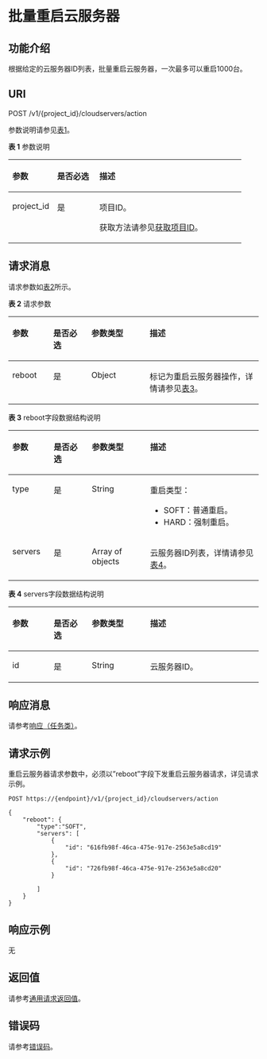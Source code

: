 # 批量重启云服务器<a name="ZH-CN_TOPIC_0020212649"></a>

## 功能介绍<a name="section39601516"></a>

根据给定的云服务器ID列表，批量重启云服务器，一次最多可以重启1000台。

## URI<a name="section20869327"></a>

POST /v1/\{project\_id\}/cloudservers/action

参数说明请参见[表1](#table33008913)。

**表 1**  参数说明

<a name="table33008913"></a>
<table><thead align="left"><tr id="row32701678"><th class="cellrowborder" valign="top" width="19.24%" id="mcps1.2.4.1.1"><p id="p31590262"><a name="p31590262"></a><a name="p31590262"></a>参数</p>
</th>
<th class="cellrowborder" valign="top" width="18.11%" id="mcps1.2.4.1.2"><p id="p8674443"><a name="p8674443"></a><a name="p8674443"></a>是否必选</p>
</th>
<th class="cellrowborder" valign="top" width="62.64999999999999%" id="mcps1.2.4.1.3"><p id="p31541268"><a name="p31541268"></a><a name="p31541268"></a>描述</p>
</th>
</tr>
</thead>
<tbody><tr id="row4705914"><td class="cellrowborder" valign="top" width="19.24%" headers="mcps1.2.4.1.1 "><p id="p45634724"><a name="p45634724"></a><a name="p45634724"></a>project_id</p>
</td>
<td class="cellrowborder" valign="top" width="18.11%" headers="mcps1.2.4.1.2 "><p id="p5425146"><a name="p5425146"></a><a name="p5425146"></a>是</p>
</td>
<td class="cellrowborder" valign="top" width="62.64999999999999%" headers="mcps1.2.4.1.3 "><p id="p37593705"><a name="p37593705"></a><a name="p37593705"></a>项目ID。</p>
<p id="p1180512217438"><a name="p1180512217438"></a><a name="p1180512217438"></a>获取方法请参见<a href="获取项目ID.md">获取项目ID</a>。</p>
</td>
</tr>
</tbody>
</table>

## 请求消息<a name="section53606218"></a>

请求参数如[表2](#table54749715)所示。

**表 2**  请求参数

<a name="table54749715"></a>
<table><thead align="left"><tr id="row24121565"><th class="cellrowborder" valign="top" width="16.35%" id="mcps1.2.5.1.1"><p id="p7689721"><a name="p7689721"></a><a name="p7689721"></a>参数</p>
</th>
<th class="cellrowborder" valign="top" width="15.229999999999999%" id="mcps1.2.5.1.2"><p id="p18887690"><a name="p18887690"></a><a name="p18887690"></a>是否必选</p>
</th>
<th class="cellrowborder" valign="top" width="23.31%" id="mcps1.2.5.1.3"><p id="p53507960"><a name="p53507960"></a><a name="p53507960"></a>参数类型</p>
</th>
<th class="cellrowborder" valign="top" width="45.11%" id="mcps1.2.5.1.4"><p id="p39177514"><a name="p39177514"></a><a name="p39177514"></a>描述</p>
</th>
</tr>
</thead>
<tbody><tr id="row19262089"><td class="cellrowborder" valign="top" width="16.35%" headers="mcps1.2.5.1.1 "><p id="p16725372"><a name="p16725372"></a><a name="p16725372"></a>reboot</p>
</td>
<td class="cellrowborder" valign="top" width="15.229999999999999%" headers="mcps1.2.5.1.2 "><p id="p12577900"><a name="p12577900"></a><a name="p12577900"></a>是</p>
</td>
<td class="cellrowborder" valign="top" width="23.31%" headers="mcps1.2.5.1.3 "><p id="p12176960"><a name="p12176960"></a><a name="p12176960"></a>Object</p>
</td>
<td class="cellrowborder" valign="top" width="45.11%" headers="mcps1.2.5.1.4 "><p id="p18634089"><a name="p18634089"></a><a name="p18634089"></a>标记为重启<span id="text4589329112610"><a name="text4589329112610"></a><a name="text4589329112610"></a>云服务器</span>操作，详情请参见<a href="#table64591731162222">表3</a>。</p>
</td>
</tr>
</tbody>
</table>

**表 3**  reboot字段数据结构说明

<a name="table64591731162222"></a>
<table><thead align="left"><tr id="row30453945162222"><th class="cellrowborder" valign="top" width="16.54%" id="mcps1.2.5.1.1"><p id="p26274222513"><a name="p26274222513"></a><a name="p26274222513"></a>参数</p>
</th>
<th class="cellrowborder" valign="top" width="15.229999999999999%" id="mcps1.2.5.1.2"><p id="p4627202192519"><a name="p4627202192519"></a><a name="p4627202192519"></a>是否必选</p>
</th>
<th class="cellrowborder" valign="top" width="23.31%" id="mcps1.2.5.1.3"><p id="p66276219259"><a name="p66276219259"></a><a name="p66276219259"></a>参数类型</p>
</th>
<th class="cellrowborder" valign="top" width="44.92%" id="mcps1.2.5.1.4"><p id="p364202152512"><a name="p364202152512"></a><a name="p364202152512"></a>描述</p>
</th>
</tr>
</thead>
<tbody><tr id="row42922987162336"><td class="cellrowborder" valign="top" width="16.54%" headers="mcps1.2.5.1.1 "><p id="p50762568162336"><a name="p50762568162336"></a><a name="p50762568162336"></a>type</p>
</td>
<td class="cellrowborder" valign="top" width="15.229999999999999%" headers="mcps1.2.5.1.2 "><p id="p18127378162336"><a name="p18127378162336"></a><a name="p18127378162336"></a>是</p>
</td>
<td class="cellrowborder" valign="top" width="23.31%" headers="mcps1.2.5.1.3 "><p id="p59031541162336"><a name="p59031541162336"></a><a name="p59031541162336"></a>String</p>
</td>
<td class="cellrowborder" valign="top" width="44.92%" headers="mcps1.2.5.1.4 "><p id="p16825496162336"><a name="p16825496162336"></a><a name="p16825496162336"></a>重启类型：</p>
<a name="ul62344604154036"></a><a name="ul62344604154036"></a><ul id="ul62344604154036"><li>SOFT：普通重启。</li><li>HARD：强制重启。</li></ul>
</td>
</tr>
<tr id="row10461780162222"><td class="cellrowborder" valign="top" width="16.54%" headers="mcps1.2.5.1.1 "><p id="p19668200162240"><a name="p19668200162240"></a><a name="p19668200162240"></a>servers</p>
</td>
<td class="cellrowborder" valign="top" width="15.229999999999999%" headers="mcps1.2.5.1.2 "><p id="p49620364162240"><a name="p49620364162240"></a><a name="p49620364162240"></a>是</p>
</td>
<td class="cellrowborder" valign="top" width="23.31%" headers="mcps1.2.5.1.3 "><p id="p59826577162240"><a name="p59826577162240"></a><a name="p59826577162240"></a>Array of objects</p>
</td>
<td class="cellrowborder" valign="top" width="44.92%" headers="mcps1.2.5.1.4 "><p id="p59922456162240"><a name="p59922456162240"></a><a name="p59922456162240"></a><span id="text14559930162620"><a name="text14559930162620"></a><a name="text14559930162620"></a>云服务器</span>ID列表，详情请参见<a href="#table26785545162223">表4</a>。</p>
</td>
</tr>
</tbody>
</table>

**表 4**  servers字段数据结构说明

<a name="table26785545162223"></a>
<table><thead align="left"><tr id="row56759147162223"><th class="cellrowborder" valign="top" width="16.54%" id="mcps1.2.5.1.1"><p id="p1468216622519"><a name="p1468216622519"></a><a name="p1468216622519"></a>参数</p>
</th>
<th class="cellrowborder" valign="top" width="15.229999999999999%" id="mcps1.2.5.1.2"><p id="p11682168253"><a name="p11682168253"></a><a name="p11682168253"></a>是否必选</p>
</th>
<th class="cellrowborder" valign="top" width="23.31%" id="mcps1.2.5.1.3"><p id="p9682167253"><a name="p9682167253"></a><a name="p9682167253"></a>参数类型</p>
</th>
<th class="cellrowborder" valign="top" width="44.92%" id="mcps1.2.5.1.4"><p id="p20682769256"><a name="p20682769256"></a><a name="p20682769256"></a>描述</p>
</th>
</tr>
</thead>
<tbody><tr id="row205574162223"><td class="cellrowborder" valign="top" width="16.54%" headers="mcps1.2.5.1.1 "><p id="p16651565162223"><a name="p16651565162223"></a><a name="p16651565162223"></a>id</p>
</td>
<td class="cellrowborder" valign="top" width="15.229999999999999%" headers="mcps1.2.5.1.2 "><p id="p6599487162223"><a name="p6599487162223"></a><a name="p6599487162223"></a>是</p>
</td>
<td class="cellrowborder" valign="top" width="23.31%" headers="mcps1.2.5.1.3 "><p id="p64796454162223"><a name="p64796454162223"></a><a name="p64796454162223"></a>String</p>
</td>
<td class="cellrowborder" valign="top" width="44.92%" headers="mcps1.2.5.1.4 "><p id="p59084190162223"><a name="p59084190162223"></a><a name="p59084190162223"></a><span id="text367715314267"><a name="text367715314267"></a><a name="text367715314267"></a>云服务器</span>ID。</p>
</td>
</tr>
</tbody>
</table>

## 响应消息<a name="section12693918"></a>

请参考[响应（任务类）](响应（任务类）.md)。

## 请求示例<a name="section366624342413"></a>

重启云服务器请求参数中，必须以”reboot”字段下发重启云服务器请求，详见请求示例。

```
POST https://{endpoint}/v1/{project_id}/cloudservers/action
```

```
{
    "reboot": {
        "type":"SOFT",
        "servers": [
            {
                "id": "616fb98f-46ca-475e-917e-2563e5a8cd19"
            },
            {
                "id": "726fb98f-46ca-475e-917e-2563e5a8cd20"
            }

        ]
    }
}
```

## 响应示例<a name="section18237102335311"></a>

无

## 返回值<a name="section27037160"></a>

请参考[通用请求返回值](通用请求返回值.md)。

## 错误码<a name="section85821649202813"></a>

请参考[错误码](错误码.md)。

